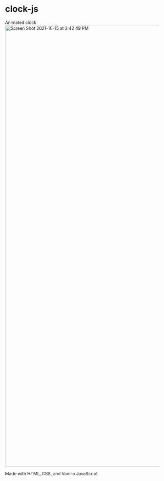 # clock-js
Animated clock 
<img width="1450" alt="Screen Shot 2021-10-15 at 2 42 49 PM" src="https://user-images.githubusercontent.com/59452934/137557072-e8ed77ed-03f1-403a-bbb9-ae6a71a1e9a8.png">

Made with HTML, CSS, and Vanilla JavaScript
